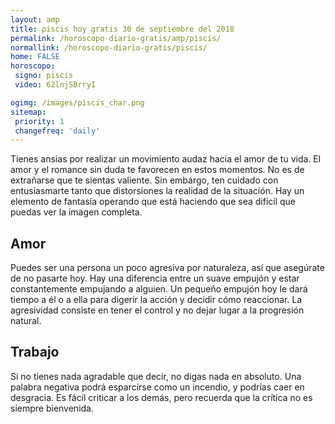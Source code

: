 ```yaml
---
layout: amp
title: piscis hoy gratis 30 de septiembre del 2018 
permalink: /horoscopo-diario-gratis/amp/piscis/
normallink: /horoscopo-diario-gratis/piscis/
home: FALSE
horoscopo:
 signo: piscis
 video: 62lnjSBrryI

ogimg: /images/piscis_char.png
sitemap:
 priority: 1
 changefreq: 'daily'
---
```



Tienes ansias por realizar un movimiento audaz hacia el amor de tu vida. El amor y el romance sin duda te favorecen en estos momentos. No es de extrañarse que te sientas valiente. Sin embargo, ten cuidado con entusiasmarte tanto que distorsiones la realidad de la situación. Hay un elemento de fantasía operando que está haciendo que sea difícil que puedas ver la imagen completa.

## Amor

Puedes ser una persona un poco agresiva por naturaleza, así que asegúrate de no pasarte hoy. Hay una diferencia entre un suave empujón y estar constantemente empujando a alguien. Un pequeño empujón hoy le dará tiempo a él o a ella para digerir la acción y decidir cómo reaccionar. La agresividad consiste en tener el control y no dejar lugar a la progresión natural.

## Trabajo

Si no tienes nada agradable que decir, no digas nada en absoluto. Una palabra negativa podrá esparcirse como un incendio, y podrías caer en desgracia. Es fácil criticar a los demás, pero recuerda que la crítica no es siempre bienvenida.
